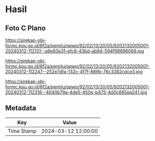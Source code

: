 # Hasil

## Foto C Plano

https://sirekap-obj-formc.kpu.go.id/6f2a/pemilu/ppwp/92/02/13/20/05/9202132005001-20240312-112131--a9e83e31-efc8-43bd-ab84-594f98696069.jpg

https://sirekap-obj-formc.kpu.go.id/6f2a/pemilu/ppwp/92/02/13/20/05/9202132005001-20240312-112247--252e7dfa-132c-4f7f-889b-76c3382cdce3.jpg

https://sirekap-obj-formc.kpu.go.id/6f2a/pemilu/ppwp/92/02/13/20/05/9202132005001-20240312-112316--4040b79a-4de5-450e-b475-4d0c665ea241.jpg


## Metadata

| Key        | Value               |
| ---------- | ------------------- |
| Time Stamp | 2024-03-12 12:00:00 |



